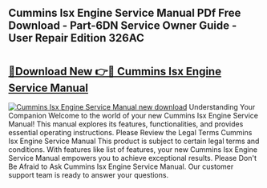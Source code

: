 ## Cummins Isx Engine Service Manual PDf Free Download - Part-6DN Service Owner Guide - User Repair Edition 326AC

# <h2><a href="http://bc27470.oget.top/?id=Cummins+Isx+Engine+Service+Manual">🔗Download New 👉🔴 Cummins Isx Engine Service Manual</a></h2>

[![Cummins Isx Engine Service Manual new download](https://i.imgur.com/5g1atiW.png)](http://bc27470.oget.top/?id=Cummins+Isx+Engine+Service+Manual)
Understanding Your Companion Welcome to the world of your new Cummins Isx Engine Service Manual! This manual explores its features, functionalities, and provides essential operating instructions. Please Review the Legal Terms Cummins Isx Engine Service Manual This product is subject to certain legal terms and conditions. With features like list of features, your new Cummins Isx Engine Service Manual empowers you to achieve exceptional results. Please Don't Be Afraid to Ask Cummins Isx Engine Service Manual. Our customer support team is ready to answer your questions.
